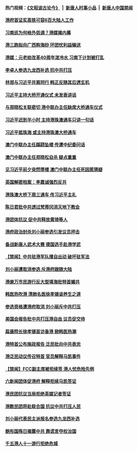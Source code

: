 #### 热门视频：[《文昭谈古论今》](https://github.com/gfw-breaker/wenzhao/blob/master/README.md?t=10281233) &nbsp;|&nbsp; [新唐人时事小品](https://github.com/gfw-breaker/ntdtv-comedy/blob/master/README.md?t=10281233) &nbsp;|&nbsp; [新唐人中国禁闻](https://github.com/gfw-breaker/ntdtv-news/blob/master/README.md?t=10281233)

#### [港府首证实高铁可容6百大陆人工作](../pages/news205/a1396930.md?t=10281233) 

#### [习南巡为何格外低调？港媒揭内幕](../pages/news205/a1396735.md?t=10281233) 

#### [港三跑拟向广西购海砂 环团忧利益输送](../pages/news205/a1396829.md?t=10281233) 

#### [港媒：元老给改革40周年泼冷水 习南下计划被打乱](../pages/news205/a1396574.md?t=10281233) 

#### [李卓人参选九龙西补选 抗中共打压](../pages/news205/a1396660.md?t=10281233) 

#### [林郑与习近平并肩同行  韩正反随其后透玄机](../pages/news205/a1396552.md?t=10281233) 

#### [习近平主持大桥开通仪式 未发表讲话](../pages/news205/a1396534.md?t=10281233) 

#### [与郑晓松关联密切 港中联办主任缺席大桥通车仪式](../pages/news205/a1396492.md?t=10281233) 

#### [习近平迟到半小时 主持港珠澳通车只讲一句话](../pages/news205/a1396448.md?t=10281233) 

#### [习近平抵珠海 或主持港珠澳大桥通车](../pages/news205/a1396363.md?t=10281233) 

#### [澳门中联办主任蹊跷坠楼 传遭中纪委问话](../pages/news205/a1396283.md?t=10281233) 

#### [澳门中联办主任郑晓松自杀 疑点重重](../pages/news205/a1396257.md?t=10281233) 

#### [见习近平前夕突然堕楼 澳门中联办主任死因惹猜疑](../pages/news205/a1396256.md?t=10281233) 

#### [英国解密档案：李嘉诚强烈反共](../pages/news205/a1396115.md?t=10281233) 

#### [港珠澳大桥下周三通车 传习近平主礼](../pages/news205/a1396064.md?t=10281233) 

#### [陈日君批中共透过梵蒂冈消灭地下教会](../pages/news205/a1395931.md?t=10281233) 

#### [港团体抗议 促中共释放黄琦等人](../pages/news205/a1395797.md?t=10281233) 

#### [港府政治封杀刘小丽参选引发议员抨击](../pages/news205/a1395662.md?t=10281233) 

#### [备战新唐人武术大赛 德国选手赴港学武](../pages/news205/a1395612.md?t=10281233) 

#### [【禁闻】中共驻港军队擅自出动 破坏驻军法](../pages/news205/a1395515.md?t=10281233) 

#### [刘小丽遭取消参选 斥港府跟随大陆](../pages/news205/a1395493.md?t=10281233) 

#### [港逾万市民游行反大型填海批特首媚共](../pages/news205/a1395378.md?t=10281233) 

#### [韩医热吹港 清肺名医徐孝锡谈养生之道](../pages/news205/a1395291.md?t=10281233) 

#### [参选资格遭港府取消 刘小丽斥中共打压](../pages/news205/a1395169.md?t=10281233) 

#### [美国会报告批中共打压港自由 议员促交待](../pages/news205/a1395017.md?t=10281233) 

#### [扁康院长徐孝锡首访香港 掀韩医热潮](../pages/news205/a1394974.md?t=10281233) 

#### [港特首公布施政报告 泛民批向中共表忠](../pages/news205/a1394861.md?t=10281233) 

#### [港泛民动议传召特首 官员解释马凯事件](../pages/news205/a1394724.md?t=10281233) 

#### [【禁闻】FCC副主席被拒续签 港人忧危险先例](../pages/news205/a1394722.md?t=10281233) 

#### [六新闻团体促港府 解释拒续马凯签证](../pages/news205/a1394550.md?t=10281233) 

#### [港民团抗议当局拒绝英媒记者签证](../pages/news205/a1394451.md?t=10281233) 

#### [港数民团将赴联合国 抗议中共打压人民](../pages/news205/a1394241.md?t=10281233) 

#### [刘小丽代表民主派报名参选九龙西补选](../pages/news205/a1394077.md?t=10281233) 

#### [鲍彤国殇日揭露中共 靠谎言夺权治国](../pages/news205/a1393799.md?t=10281233) 

#### [千五港人十一游行拒绝危城](../pages/news205/a1393796.md?t=10281233) 

